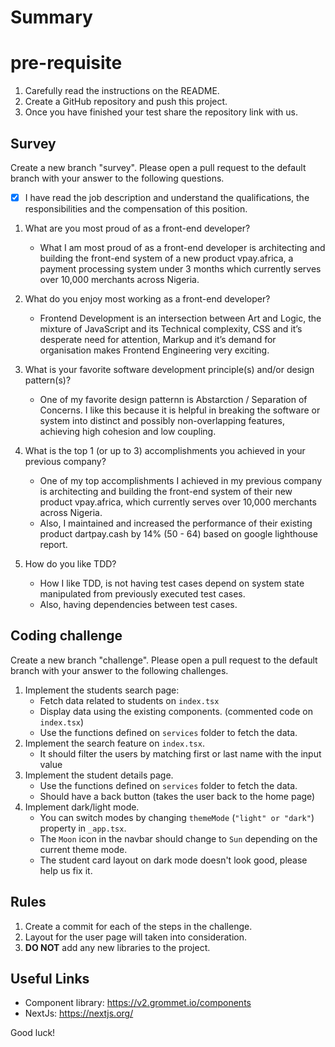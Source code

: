 # Summary

# pre-requisite

1. Carefully read the instructions on the README.
2. Create a GitHub repository and push this project.
3. Once you have finished your test share the repository link with us.

## Survey

Create a new branch "survey".
Please open a pull request to the default branch with your answer to the following questions.

* [x] I have read the job description and understand the qualifications, the responsibilities and the compensation of this position.
1. What are you most proud of as a front-end developer?
    * What I am most proud of as a front-end developer is architecting and building the front-end system of a new product vpay.africa, a payment processing system under 3 months which currently serves over 10,000 merchants across Nigeria.

1. What do you enjoy most working as a front-end developer?
    * Frontend Development is an intersection between Art and Logic, the mixture of JavaScript and its Technical complexity, CSS and it’s desperate need for attention, Markup and it’s demand for organisation makes Frontend Engineering very exciting.

1. What is your favorite software development principle(s) and/or design pattern(s)?
    * One of my favorite design patternn is Abstarction / Separation of Concerns. I like this because it is helpful in breaking the software or system into distinct and possibly non-overlapping features, achieving high cohesion and low coupling.

1. What is the top 1 (or up to 3) accomplishments you achieved in your previous company?
    * One of my top accomplishments I achieved in my previous company is architecting and building the front-end system of their new product vpay.africa, which currently serves over 10,000 merchants across Nigeria.
    * Also, I maintained and increased the performance of their existing product dartpay.cash by 14% (50 - 64) based on  google lighthouse report.

1. How do you like TDD?
    * How I like TDD, is not having test cases depend on system state manipulated from previously executed test cases.
    * Also, having dependencies between test cases.

## Coding challenge

Create a new branch "challenge". Please open a pull request to the default branch with your answer to the following challenges.
1. Implement the students search page:
    * Fetch data related to students on `index.tsx` 
    * Display data using the existing components. (commented code on `index.tsx`)
    * Use the functions defined on `services` folder to fetch the data.
1. Implement the search feature on `index.tsx`. 
    * It should filter the users by matching first or last name with the input value
1. Implement the student details page.
    * Use the functions defined on `services` folder to fetch the data.
    * Should have a back button (takes the user back to the home page)
1. Implement dark/light mode. 
    * You can switch modes by changing `themeMode` (`"light" or "dark"`) property in `_app.tsx`.
    * The `Moon` icon in the navbar should change to `Sun` depending on the current theme mode.
    * The student card layout on dark mode doesn't look good, please help us fix it.

## Rules 
1. Create a commit for each of the steps in the challenge. 
1. Layout for the user page will taken into consideration. 
1. <b>DO NOT</b> add any new libraries to the project.

## Useful Links
* Component library: https://v2.grommet.io/components
* NextJs: https://nextjs.org/

Good luck!
